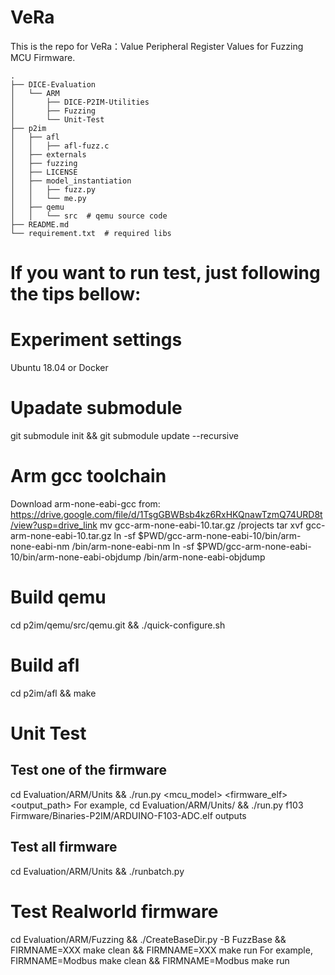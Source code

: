 # VeRa
This is the repo for VeRa：Value Peripheral Register Values for  Fuzzing MCU Firmware. 

```
.
├── DICE-Evaluation 
│   └── ARM 
│       ├── DICE-P2IM-Utilities 
│       ├── Fuzzing 
│       └── Unit-Test 
├── p2im 
│   ├── afl 
│   │   ├── afl-fuzz.c 
│   ├── externals 
│   ├── fuzzing 
│   ├── LICENSE 
│   ├── model_instantiation 
│   │   ├── fuzz.py 
│   │   └── me.py 
│   ├── qemu 
│   │   └── src  # qemu source code 
├── README.md 
└── requirement.txt  # required libs 
```

# If you want to run test, just following the tips bellow:
# Experiment settings
Ubuntu 18.04 or Docker 

# Upadate submodule 
git submodule init && git submodule update --recursive

# Arm gcc toolchain
Download arm-none-eabi-gcc from: https://drive.google.com/file/d/1TsgGBWBsb4kz6RxHKQnawTzmQ74URD8t/view?usp=drive_link
mv gcc-arm-none-eabi-10.tar.gz /projects
tar xvf gcc-arm-none-eabi-10.tar.gz
ln -sf $PWD/gcc-arm-none-eabi-10/bin/arm-none-eabi-nm /bin/arm-none-eabi-nm
ln -sf $PWD/gcc-arm-none-eabi-10/bin/arm-none-eabi-objdump /bin/arm-none-eabi-objdump

# Build qemu
cd p2im/qemu/src/qemu.git && ./quick-configure.sh

# Build afl
cd p2im/afl && make

# Unit Test
## Test one of the firmware
cd Evaluation/ARM/Units && ./run.py <mcu_model> <firmware_elf> <output_path>
For example, cd Evaluation/ARM/Units/ && ./run.py f103 Firmware/Binaries-P2IM/ARDUINO-F103-ADC.elf outputs

## Test all firmware 
cd Evaluation/ARM/Units && ./runbatch.py

# Test Realworld firmware
cd Evaluation/ARM/Fuzzing && ./CreateBaseDir.py -B FuzzBase && FIRMNAME=XXX make clean && FIRMNAME=XXX make run
For example, FIRMNAME=Modbus make clean && FIRMNAME=Modbus make run

